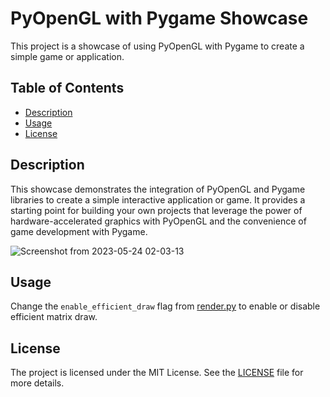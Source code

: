 # PyOpenGL with Pygame Showcase

This project is a showcase of using PyOpenGL with Pygame to create a simple game or application.

## Table of Contents

- [Description](#description)
- [Usage](#usage)
- [License](#license)

## Description

This showcase demonstrates the integration of PyOpenGL and Pygame libraries to create a simple interactive application or game. It provides a starting point for building your own projects that leverage the power of hardware-accelerated graphics with PyOpenGL and the convenience of game development with Pygame.

![Screenshot from 2023-05-24 02-03-13](https://github.com/decemyn/pygame-opengl-simple-scene-showcase/assets/57295704/d62fbcdc-516d-4344-84bc-3392f7096201)

## Usage

Change the ``enable_efficient_draw`` flag from [render.py](https://github.com/decemyn/pygame-opengl-simple-scene-showcase/blob/main/src/flags/render.py) to enable
or disable efficient matrix draw.

## License

The project is licensed under the MIT License. See the [LICENSE](LICENSE) file for more details.
